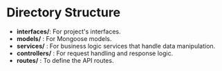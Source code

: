 # Directory Structure

- **interfaces/**: For project's interfaces.
- **models/** : For Mongoose models.
- **services/** : For business logic services that handle data manipulation.
- **controllers/** : For request handling and response logic.
- **routes/** : To define the API routes.
